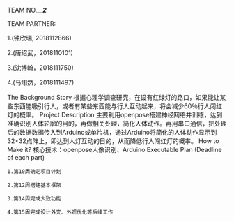 TEAM NO._______2_____

TEAM PARTNER:

1.(钟欣瑞, 2018112866)

2.(唐绍武，2018110101)

3.(沈博翰，2018111750)

4.(马翊然，2018111497)

The Background Story
    根据心理学调查研究，在设有红绿灯的路口，如果能让某些东西能吸引行人，或者有某些东西能与行人互动起来，将会减少60％行人闯红灯的概率。
Project Description
    主要利用openpose搭建神经网络并训练，达到准确识别人体轮廓的目的，再做相关处理，简化人体动作。再用串口通信，把处理后的数据数据传入到Arduino或单片机，通过Arduino将简化的人体动作显示到32×32点阵上，即达到人灯互动的目的，从而降低行人闯红灯的概率。
How to Make it?
核心技术：openpose人像识别、Arduino
Executable Plan (Deadline of each part)
	
	1.第10周确定项目计划
	
	2.第12周搭建基本框架
	
	3.第14周完成大致功能
	
	4.第15周完成设计外壳、外观优化等后续工作
